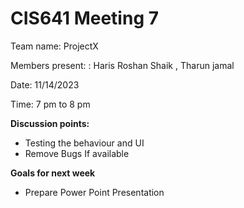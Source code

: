 # CIS641 Meeting 7

Team name: ProjectX

Members present: : Haris Roshan Shaik , Tharun jamal

Date: 11/14/2023

Time: 7 pm to 8 pm

**Discussion points:**

* Testing the behaviour and UI
* Remove Bugs If available
  
**Goals for next week**
  
* Prepare Power Point Presentation


